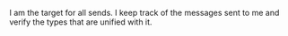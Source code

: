 I am the target for all sends. I keep track of the messages sent to me and verify the types that are unified with it.
